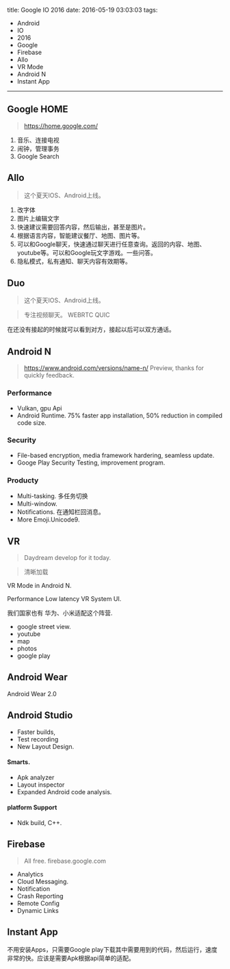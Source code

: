 title: Google IO 2016
date: 2016-05-19 03:03:03
tags:
- Android
- IO
- 2016
- Google
- Firebase
- Allo
- VR Mode
- Android N
- Instant App

---

## Google HOME

> https://home.google.com/

1. 音乐、连接电视
2. 闹钟，管理事务
3. Google Search

## Allo

> 这个夏天IOS、Android上线。

1. 改字体
2. 图片上编辑文字
3. 快速建议需要回答内容，然后输出，甚至是图片。
4. 根据语言内容，智能建议餐厅、地图、图片等。
5. 可以和Google聊天，快速通过聊天进行任意查询。返回的内容、地图、youtube等。可以和Google玩文字游戏。一些问答。
6. 隐私模式，私有通知、聊天内容有效期等。

## Duo

> 这个夏天IOS、Android上线。

> 专注视频聊天。
> WEBRTC
> QUIC

在还没有接起的时候就可以看到对方，接起以后可以双方通话。




## Android N

> https://www.android.com/versions/name-n/
> Preview, thanks for quickly feedback.

### Performance

- Vulkan, gpu Api
- Android Runtime. 75% faster app installation,  50% reduction in compiled code size.

### Security

- File-based encryption, media framework hardering, seamless update.
- Googe Play Security Testing, improvement program.

### Producty

- Multi-tasking. 多任务切换
- Multi-window.
- Notifications. 在通知栏回消息。
- More Emoji.Unicode9.

## VR

> Daydream
> develop for it today.

> 清晰加载

VR Mode in Android N.

Performance
Low latency
VR System UI.

我们国家也有 华为、小米适配这个阵营.

- google street view.
- youtube
- map
- photos
- google play


## Android Wear

Android Wear 2.0

## Android Studio

- Faster builds,
- Test recording
- New Layout Design.

#### Smarts.

- Apk analyzer
- Layout inspector
- Expanded Android code analysis.

#### platform Support

- Ndk build, C++.

## Firebase

> All free.
> firebase.google.com

- Analytics
- Cloud Messaging.
- Notification
- Crash Reporting
- Remote Config
- Dynamic Links

## Instant App



不用安装Apps，只需要Google play下载其中需要用到的代码，然后运行，速度非常的快。应该是需要Apk根据api简单的适配。
